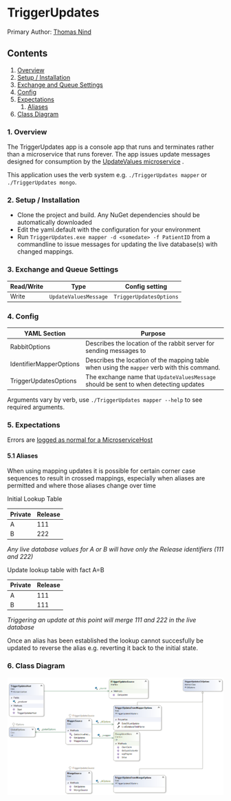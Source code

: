 # TriggerUpdates

Primary Author: [Thomas Nind](https://github.com/tznind)

## Contents
 1. [Overview](#1-overview)
 2. [Setup / Installation](#2-setup--installation)
 3. [Exchange and Queue Settings](#3-exchange-and-queue-settings)
 4. [Config](#4-config)
 5. [Expectations](#5-expectations)
     1. [Aliases](#51-aliases)
 6. [Class Diagram](#6-class-diagram)

### 1. Overview
The TriggerUpdates app is a console app that runs and terminates rather than a microservice that runs forever. The app issues update messages designed for consumption by the [UpdateValues microservice] .

This application uses the verb system e.g. `./TriggerUpdates mapper` or `./TriggerUpdates mongo`.

### 2. Setup / Installation
 - Clone the project and build. Any NuGet dependencies should be automatically downloaded
 - Edit the yaml.default with the configuration for your environment
 - Run `TriggerUpdates.exe mapper -d <somedate> -f PatientID` from a commandline to issue messages for updating the live database(s) with changed mappings.

### 3. Exchange and Queue Settings
| Read/Write | Type | Config setting |
| ------------- | ------------- |------------- |
| Write | `UpdateValuesMessage` | `TriggerUpdatesOptions` |

### 4. Config
| YAML Section  | Purpose |
| ------------- | ------------- |
| RabbitOptions | Describes the location of the rabbit server for sending messages to |
| IdentifierMapperOptions | Describes the location of the mapping table when using the `mapper` verb with this command. |
| TriggerUpdatesOptions | The exchange name that `UpdateValuesMessage` should be sent to when detecting updates |

Arguments vary by verb, use `./TriggerUpdates mapper --help` to see required arguments.

### 5. Expectations
Errors are [logged as normal for a MicroserviceHost](../../common/Smi.Common/README.md#logging)

#### 5.1 Aliases

When using mapping updates it is possible for certain corner case sequences to result in crossed mappings, especially when aliases are permitted and where those aliases change over time

Initial Lookup Table

| Private | Release|
|---|---|
| A | 111|
| B | 222|

_Any live database values for A or B will have only the Release identifiers (111 and 222)_

Update lookup table with fact A=B

| Private | Release|
|---|---|
| A | 111|
| B | 111|

_Triggering an update at this point will merge 111 and 222 in the live database_

Once an alias has been established the lookup cannot succesfully be updated to reverse the alias e.g. reverting it back to the initial state.


### 6. Class Diagram
![Class Diagram](./Images/ClassDiagram.png)

[UpdateValues microservice]: ../../microservices/Updating/Microservices.UpdateValues/README.md
